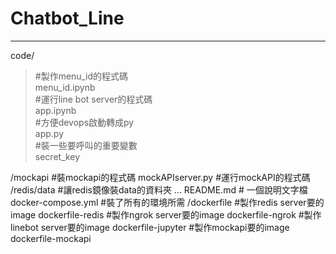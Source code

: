 # Chatbot_Line
-------------------------

code/  
>#製作menu_id的程式碼  
menu_id.ipynb   
#運行line bot server的程式碼  
app.ipynb  
#方便devops啟動轉成py  
app.py  
#裝一些要呼叫的重要變數  
secret_key  

/mockapi         #裝mockapi的程式碼
  mockAPIserver.py    #運行mockAPI的程式碼
/redis/data      #讓redis鏡像裝data的資料夾
  ...
README.md        # 一個說明文字檔
docker-compose.yml   #裝了所有的環境所需
/dockerfile
  #製作redis server要的image
  dockerfile-redis
  #製作ngrok server要的image
  dockerfile-ngrok
  #製作linebot server要的image
  dockerfile-jupyter
  #製作mockapi要的image
  dockerfile-mockapi
